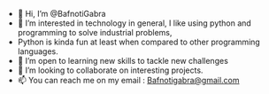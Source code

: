 - 👋 Hi, I’m @BafnotiGabra
- 👀 I’m interested in technology in general, I like using python and programming to solve industrial problems, 
- Python is kinda fun at least when compared to other programming languages.
- 🌱 I’m open to learning new skills to tackle new challenges
- 💞️ I’m looking to collaborate on interesting projects.
- 📫 You can reach me on my email : Bafnotigabra@gmail.com
<!---
BafnotiGabra/BafnotiGabra is a ✨ special ✨ repository because its `README.md` (this file) appears on your GitHub profile.
You can click the Preview link to take a look at your changes.
--->
